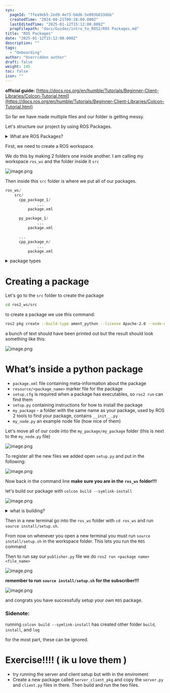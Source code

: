 ```yaml
---
sys:
  pageId: "7fea9eb5-2ed9-4e73-b6d6-5e093b833dbb"
  createdTime: "2024-08-21T00:28:00.000Z"
  lastEditedTime: "2025-01-12T15:12:00.000Z"
  propFilepath: "docs/Guides/intro_to_ROS2/ROS Packages.md"
title: "ROS Packages"
date: "2025-01-12T15:12:00.000Z"
description: ""
tags:
  - "Onboarding"
author: "Overridden author"
draft: false
weight: 145
toc: false
icon: ""
---
```


**official guide:** [https://docs.ros.org/en/humble/Tutorials/Beginner-Client-Libraries/Colcon-Tutorial.html](https://docs.ros.org/en/humble/Tutorials/Beginner-Client-Libraries/Colcon-Tutorial.html)

So far we have made multiple files and our folder is getting messy.

Let's structure our project by using ROS Packages.

<details>

<summary>What are ROS Packages?</summary>

ROS Packages are, as the name implies, packages of code that are highly sharable between ROS developers.

They consist of a folder, `package.xml` file, and source code

```python
      cpp_package_1/
		      ... imagine much code files here ..
          package.xml
```

</details>

First, we need to create a ROS workspace.

We do this by making 2 folders one inside another. I am calling my workspace `ros_ws` and the folder inside it `src`

![image.png](https://prod-files-secure.s3.us-west-2.amazonaws.com/d518164a-d88e-44d1-a4ee-3adb3bd8bce0/70706947-fd18-4537-a67b-e12946812d31/image.png?X-Amz-Algorithm=AWS4-HMAC-SHA256&X-Amz-Content-Sha256=UNSIGNED-PAYLOAD&X-Amz-Credential=ASIAZI2LB466QP4OXQYR%2F20250418%2Fus-west-2%2Fs3%2Faws4_request&X-Amz-Date=20250418T032558Z&X-Amz-Expires=3600&X-Amz-Security-Token=IQoJb3JpZ2luX2VjEOP%2F%2F%2F%2F%2F%2F%2F%2F%2F%2FwEaCXVzLXdlc3QtMiJHMEUCIQC4Vz1uoeG2VaXBiHoVYr2gmKHuzy1IwtP80HV0IP1BlgIgAcI5MM%2FBecb3NitEGbgMIVKpAdmAkeSVeerG2a%2BSEIIq%2FwMIbBAAGgw2Mzc0MjMxODM4MDUiDEvdkD9f1dQW0Xyb1ircA5Ezssw0bYHS1dlRSEhPMMz3dGO9PiWg8Lxm2cIJhr3U8EekGq4IGfT0ExyFxLtjCXWkNgdHUld9T8vyIJktukFIMpLK1PKCC6xRBtTpJJDZjNOEhtctcaPciKgdlA8vLdTNBFPNQv%2FAY9Rha2%2BNQedygkTXPCq5QyFVcTggThLrm1fVORFv7gi9zt2rUgtCNMBxHRY4Wm%2Fxq8ORdYDoPGBRMSMPTw70gIOCmIvu6TsMyAzxm0GW%2F42AuAqL41W3%2BUFwKwpSxh4JISZG7sd5HkGNFlMBTZCL6Ki0nsQHjaa4wGALwy3bY%2BfEluWLHer2i9JsF9kkqY83EHbjKjRLS%2BIfeneK37P3f5QfSV4P2mtJZzJ%2BGcqviJoOeU7Fs3wfvCh5sqFSk4VC%2BP6IxPPEzh8d3PzraRL3tbHSrb2Nr4kwSylDTpuqHS1PM9ChOw8ifT4NelcmMkLnXIEM%2FIO8xTlhEuASXbHwLiwtpVScdPKZQak2AlCyRY195unry3FuYrfRhTWwVFwkwyiwB8%2BKJo03gAriQT570gUnYB94HH2ueEr6SzkAgy%2BZm%2BhLibrMVzbzh%2FIOeF7cD39U99D9i8%2Fx1Q%2B4WeRShH94mRgFLEbWE%2BpMVHYD3qmunQ00MKb1hsAGOqUBc066REsQafXsagAl9mXMDScjCz5gm56%2FSpM1XdqEm4%2FWHVcMnWRJquvZvckA2Q3atm%2B6ddoOqHmmNQ5T%2BbA7ksbR1RqA0O7rggPKzczenEsTrr%2BCuP%2BX6NjVdO3cO2kNvxTZUv12OulQECbjkPeTaCS%2BI1tbqckKQ%2FXm61bdlDoCGiU4iXLYVZii9V0xjee0QN1TS2g5Y%2BHVUXSAkT7TcsUX66CG&X-Amz-Signature=4308ffc34a79a539d663ea50c050a7d55633af1ca7063fff60d800a8ad92c263&X-Amz-SignedHeaders=host&x-id=GetObject)

Then inside this `src` folder is where we put all of our packages.

```python
ros_ws/
    src/
      cpp_package_1/
		      ...
          package.xml

      py_package_1/
		      ...
          package.xml

      ...
      cpp_package_n/
		      ...
          package.xml

```

<details>

<summary>package types</summary>

packages can be either `C++` or python.

the intern file structure is different for each but for this guide we will stick to creating python packages

</details>

# Creating a package

Let's go to the `src` folder to create the package

```bash
cd ros2_ws/src
```

to create a package we use this command:

```bash
ros2 pkg create --build-type ament_python --license Apache-2.0 --node-name my_node my_package
```

a bunch of text should have been printed out but the result should look something like this:

![image.png](https://prod-files-secure.s3.us-west-2.amazonaws.com/d518164a-d88e-44d1-a4ee-3adb3bd8bce0/e6cf1e3f-8512-4a3e-b131-079f800bf3e8/image.png?X-Amz-Algorithm=AWS4-HMAC-SHA256&X-Amz-Content-Sha256=UNSIGNED-PAYLOAD&X-Amz-Credential=ASIAZI2LB466QP4OXQYR%2F20250418%2Fus-west-2%2Fs3%2Faws4_request&X-Amz-Date=20250418T032558Z&X-Amz-Expires=3600&X-Amz-Security-Token=IQoJb3JpZ2luX2VjEOP%2F%2F%2F%2F%2F%2F%2F%2F%2F%2FwEaCXVzLXdlc3QtMiJHMEUCIQC4Vz1uoeG2VaXBiHoVYr2gmKHuzy1IwtP80HV0IP1BlgIgAcI5MM%2FBecb3NitEGbgMIVKpAdmAkeSVeerG2a%2BSEIIq%2FwMIbBAAGgw2Mzc0MjMxODM4MDUiDEvdkD9f1dQW0Xyb1ircA5Ezssw0bYHS1dlRSEhPMMz3dGO9PiWg8Lxm2cIJhr3U8EekGq4IGfT0ExyFxLtjCXWkNgdHUld9T8vyIJktukFIMpLK1PKCC6xRBtTpJJDZjNOEhtctcaPciKgdlA8vLdTNBFPNQv%2FAY9Rha2%2BNQedygkTXPCq5QyFVcTggThLrm1fVORFv7gi9zt2rUgtCNMBxHRY4Wm%2Fxq8ORdYDoPGBRMSMPTw70gIOCmIvu6TsMyAzxm0GW%2F42AuAqL41W3%2BUFwKwpSxh4JISZG7sd5HkGNFlMBTZCL6Ki0nsQHjaa4wGALwy3bY%2BfEluWLHer2i9JsF9kkqY83EHbjKjRLS%2BIfeneK37P3f5QfSV4P2mtJZzJ%2BGcqviJoOeU7Fs3wfvCh5sqFSk4VC%2BP6IxPPEzh8d3PzraRL3tbHSrb2Nr4kwSylDTpuqHS1PM9ChOw8ifT4NelcmMkLnXIEM%2FIO8xTlhEuASXbHwLiwtpVScdPKZQak2AlCyRY195unry3FuYrfRhTWwVFwkwyiwB8%2BKJo03gAriQT570gUnYB94HH2ueEr6SzkAgy%2BZm%2BhLibrMVzbzh%2FIOeF7cD39U99D9i8%2Fx1Q%2B4WeRShH94mRgFLEbWE%2BpMVHYD3qmunQ00MKb1hsAGOqUBc066REsQafXsagAl9mXMDScjCz5gm56%2FSpM1XdqEm4%2FWHVcMnWRJquvZvckA2Q3atm%2B6ddoOqHmmNQ5T%2BbA7ksbR1RqA0O7rggPKzczenEsTrr%2BCuP%2BX6NjVdO3cO2kNvxTZUv12OulQECbjkPeTaCS%2BI1tbqckKQ%2FXm61bdlDoCGiU4iXLYVZii9V0xjee0QN1TS2g5Y%2BHVUXSAkT7TcsUX66CG&X-Amz-Signature=56c5d5b8f946cdf32130edb4c0e8a43c16d5458801f24afdd69ec75b7c99da39&X-Amz-SignedHeaders=host&x-id=GetObject)

# What’s inside a python package

- `package.xml` file containing meta-information about the package
- `resource/<package_name>` marker file for the package
- `setup.cfg` is required when a package has executables, so `ros2 run` can find them
- `setup.py` containing instructions for how to install the package
- `my_package` - a folder with the same name as your package, used by ROS 2 tools to find your package, contains `__init__.py`
- `my_node.py` an example node file (how nice of them)

Let's move all of our code into the `my_package/my_package` folder (this is next to the `my_node.py` file)

![image.png](https://prod-files-secure.s3.us-west-2.amazonaws.com/d518164a-d88e-44d1-a4ee-3adb3bd8bce0/9ce58f11-0da9-4d3e-b86d-506a9685d378/image.png?X-Amz-Algorithm=AWS4-HMAC-SHA256&X-Amz-Content-Sha256=UNSIGNED-PAYLOAD&X-Amz-Credential=ASIAZI2LB466QP4OXQYR%2F20250418%2Fus-west-2%2Fs3%2Faws4_request&X-Amz-Date=20250418T032558Z&X-Amz-Expires=3600&X-Amz-Security-Token=IQoJb3JpZ2luX2VjEOP%2F%2F%2F%2F%2F%2F%2F%2F%2F%2FwEaCXVzLXdlc3QtMiJHMEUCIQC4Vz1uoeG2VaXBiHoVYr2gmKHuzy1IwtP80HV0IP1BlgIgAcI5MM%2FBecb3NitEGbgMIVKpAdmAkeSVeerG2a%2BSEIIq%2FwMIbBAAGgw2Mzc0MjMxODM4MDUiDEvdkD9f1dQW0Xyb1ircA5Ezssw0bYHS1dlRSEhPMMz3dGO9PiWg8Lxm2cIJhr3U8EekGq4IGfT0ExyFxLtjCXWkNgdHUld9T8vyIJktukFIMpLK1PKCC6xRBtTpJJDZjNOEhtctcaPciKgdlA8vLdTNBFPNQv%2FAY9Rha2%2BNQedygkTXPCq5QyFVcTggThLrm1fVORFv7gi9zt2rUgtCNMBxHRY4Wm%2Fxq8ORdYDoPGBRMSMPTw70gIOCmIvu6TsMyAzxm0GW%2F42AuAqL41W3%2BUFwKwpSxh4JISZG7sd5HkGNFlMBTZCL6Ki0nsQHjaa4wGALwy3bY%2BfEluWLHer2i9JsF9kkqY83EHbjKjRLS%2BIfeneK37P3f5QfSV4P2mtJZzJ%2BGcqviJoOeU7Fs3wfvCh5sqFSk4VC%2BP6IxPPEzh8d3PzraRL3tbHSrb2Nr4kwSylDTpuqHS1PM9ChOw8ifT4NelcmMkLnXIEM%2FIO8xTlhEuASXbHwLiwtpVScdPKZQak2AlCyRY195unry3FuYrfRhTWwVFwkwyiwB8%2BKJo03gAriQT570gUnYB94HH2ueEr6SzkAgy%2BZm%2BhLibrMVzbzh%2FIOeF7cD39U99D9i8%2Fx1Q%2B4WeRShH94mRgFLEbWE%2BpMVHYD3qmunQ00MKb1hsAGOqUBc066REsQafXsagAl9mXMDScjCz5gm56%2FSpM1XdqEm4%2FWHVcMnWRJquvZvckA2Q3atm%2B6ddoOqHmmNQ5T%2BbA7ksbR1RqA0O7rggPKzczenEsTrr%2BCuP%2BX6NjVdO3cO2kNvxTZUv12OulQECbjkPeTaCS%2BI1tbqckKQ%2FXm61bdlDoCGiU4iXLYVZii9V0xjee0QN1TS2g5Y%2BHVUXSAkT7TcsUX66CG&X-Amz-Signature=f11e34329e9bec32c2218d06ab8e62cd5ce26d1d9df822a8fe579081dca7adcd&X-Amz-SignedHeaders=host&x-id=GetObject)

To register all the new files we added open `setup.py` and put in the following:

![image.png](https://prod-files-secure.s3.us-west-2.amazonaws.com/d518164a-d88e-44d1-a4ee-3adb3bd8bce0/1cd7c262-4cae-4496-9d75-c178537d24a2/image.png?X-Amz-Algorithm=AWS4-HMAC-SHA256&X-Amz-Content-Sha256=UNSIGNED-PAYLOAD&X-Amz-Credential=ASIAZI2LB466QP4OXQYR%2F20250418%2Fus-west-2%2Fs3%2Faws4_request&X-Amz-Date=20250418T032558Z&X-Amz-Expires=3600&X-Amz-Security-Token=IQoJb3JpZ2luX2VjEOP%2F%2F%2F%2F%2F%2F%2F%2F%2F%2FwEaCXVzLXdlc3QtMiJHMEUCIQC4Vz1uoeG2VaXBiHoVYr2gmKHuzy1IwtP80HV0IP1BlgIgAcI5MM%2FBecb3NitEGbgMIVKpAdmAkeSVeerG2a%2BSEIIq%2FwMIbBAAGgw2Mzc0MjMxODM4MDUiDEvdkD9f1dQW0Xyb1ircA5Ezssw0bYHS1dlRSEhPMMz3dGO9PiWg8Lxm2cIJhr3U8EekGq4IGfT0ExyFxLtjCXWkNgdHUld9T8vyIJktukFIMpLK1PKCC6xRBtTpJJDZjNOEhtctcaPciKgdlA8vLdTNBFPNQv%2FAY9Rha2%2BNQedygkTXPCq5QyFVcTggThLrm1fVORFv7gi9zt2rUgtCNMBxHRY4Wm%2Fxq8ORdYDoPGBRMSMPTw70gIOCmIvu6TsMyAzxm0GW%2F42AuAqL41W3%2BUFwKwpSxh4JISZG7sd5HkGNFlMBTZCL6Ki0nsQHjaa4wGALwy3bY%2BfEluWLHer2i9JsF9kkqY83EHbjKjRLS%2BIfeneK37P3f5QfSV4P2mtJZzJ%2BGcqviJoOeU7Fs3wfvCh5sqFSk4VC%2BP6IxPPEzh8d3PzraRL3tbHSrb2Nr4kwSylDTpuqHS1PM9ChOw8ifT4NelcmMkLnXIEM%2FIO8xTlhEuASXbHwLiwtpVScdPKZQak2AlCyRY195unry3FuYrfRhTWwVFwkwyiwB8%2BKJo03gAriQT570gUnYB94HH2ueEr6SzkAgy%2BZm%2BhLibrMVzbzh%2FIOeF7cD39U99D9i8%2Fx1Q%2B4WeRShH94mRgFLEbWE%2BpMVHYD3qmunQ00MKb1hsAGOqUBc066REsQafXsagAl9mXMDScjCz5gm56%2FSpM1XdqEm4%2FWHVcMnWRJquvZvckA2Q3atm%2B6ddoOqHmmNQ5T%2BbA7ksbR1RqA0O7rggPKzczenEsTrr%2BCuP%2BX6NjVdO3cO2kNvxTZUv12OulQECbjkPeTaCS%2BI1tbqckKQ%2FXm61bdlDoCGiU4iXLYVZii9V0xjee0QN1TS2g5Y%2BHVUXSAkT7TcsUX66CG&X-Amz-Signature=ff2716bebb969023134bd5ff635621c8b0ea754a4faa9e33cd91359ee0900bdc&X-Amz-SignedHeaders=host&x-id=GetObject)

Now back in the command line **make sure you are in the** **`ros_ws`** **folder!!!**

let's build our package with `colcon build --symlink-install`

![image.png](https://prod-files-secure.s3.us-west-2.amazonaws.com/d518164a-d88e-44d1-a4ee-3adb3bd8bce0/2f2a0d27-b173-48fd-b189-5f5c0ce65619/image.png?X-Amz-Algorithm=AWS4-HMAC-SHA256&X-Amz-Content-Sha256=UNSIGNED-PAYLOAD&X-Amz-Credential=ASIAZI2LB466QP4OXQYR%2F20250418%2Fus-west-2%2Fs3%2Faws4_request&X-Amz-Date=20250418T032558Z&X-Amz-Expires=3600&X-Amz-Security-Token=IQoJb3JpZ2luX2VjEOP%2F%2F%2F%2F%2F%2F%2F%2F%2F%2FwEaCXVzLXdlc3QtMiJHMEUCIQC4Vz1uoeG2VaXBiHoVYr2gmKHuzy1IwtP80HV0IP1BlgIgAcI5MM%2FBecb3NitEGbgMIVKpAdmAkeSVeerG2a%2BSEIIq%2FwMIbBAAGgw2Mzc0MjMxODM4MDUiDEvdkD9f1dQW0Xyb1ircA5Ezssw0bYHS1dlRSEhPMMz3dGO9PiWg8Lxm2cIJhr3U8EekGq4IGfT0ExyFxLtjCXWkNgdHUld9T8vyIJktukFIMpLK1PKCC6xRBtTpJJDZjNOEhtctcaPciKgdlA8vLdTNBFPNQv%2FAY9Rha2%2BNQedygkTXPCq5QyFVcTggThLrm1fVORFv7gi9zt2rUgtCNMBxHRY4Wm%2Fxq8ORdYDoPGBRMSMPTw70gIOCmIvu6TsMyAzxm0GW%2F42AuAqL41W3%2BUFwKwpSxh4JISZG7sd5HkGNFlMBTZCL6Ki0nsQHjaa4wGALwy3bY%2BfEluWLHer2i9JsF9kkqY83EHbjKjRLS%2BIfeneK37P3f5QfSV4P2mtJZzJ%2BGcqviJoOeU7Fs3wfvCh5sqFSk4VC%2BP6IxPPEzh8d3PzraRL3tbHSrb2Nr4kwSylDTpuqHS1PM9ChOw8ifT4NelcmMkLnXIEM%2FIO8xTlhEuASXbHwLiwtpVScdPKZQak2AlCyRY195unry3FuYrfRhTWwVFwkwyiwB8%2BKJo03gAriQT570gUnYB94HH2ueEr6SzkAgy%2BZm%2BhLibrMVzbzh%2FIOeF7cD39U99D9i8%2Fx1Q%2B4WeRShH94mRgFLEbWE%2BpMVHYD3qmunQ00MKb1hsAGOqUBc066REsQafXsagAl9mXMDScjCz5gm56%2FSpM1XdqEm4%2FWHVcMnWRJquvZvckA2Q3atm%2B6ddoOqHmmNQ5T%2BbA7ksbR1RqA0O7rggPKzczenEsTrr%2BCuP%2BX6NjVdO3cO2kNvxTZUv12OulQECbjkPeTaCS%2BI1tbqckKQ%2FXm61bdlDoCGiU4iXLYVZii9V0xjee0QN1TS2g5Y%2BHVUXSAkT7TcsUX66CG&X-Amz-Signature=d5a77aa53bdf39eabc10a37ac7cd0474553ee39ac31a9653704da5f0b9cda392&X-Amz-SignedHeaders=host&x-id=GetObject)

<details>

<summary>what is building?</summary>

if you are a CS major at Rose-Hulman you will learn the answer to this in CSSE132

but TLDR; is it combines all the code files into one program that can be run easily 

</details>

Then in a new terminal go into the `ros_ws` folder with `cd ros_ws` and run `source install/setup.sh`. 

From now on whenever you open a new terminal you must run `source install/setup.sh` in the workspace folder. This lets you run the `ROS` command

Then to run say our `publisher.py` file we do `ros2 run <package name> <file_name>`

![image.png](https://prod-files-secure.s3.us-west-2.amazonaws.com/d518164a-d88e-44d1-a4ee-3adb3bd8bce0/4f4b1219-3a44-4632-aa0a-ce3471699f59/image.png?X-Amz-Algorithm=AWS4-HMAC-SHA256&X-Amz-Content-Sha256=UNSIGNED-PAYLOAD&X-Amz-Credential=ASIAZI2LB466QP4OXQYR%2F20250418%2Fus-west-2%2Fs3%2Faws4_request&X-Amz-Date=20250418T032558Z&X-Amz-Expires=3600&X-Amz-Security-Token=IQoJb3JpZ2luX2VjEOP%2F%2F%2F%2F%2F%2F%2F%2F%2F%2FwEaCXVzLXdlc3QtMiJHMEUCIQC4Vz1uoeG2VaXBiHoVYr2gmKHuzy1IwtP80HV0IP1BlgIgAcI5MM%2FBecb3NitEGbgMIVKpAdmAkeSVeerG2a%2BSEIIq%2FwMIbBAAGgw2Mzc0MjMxODM4MDUiDEvdkD9f1dQW0Xyb1ircA5Ezssw0bYHS1dlRSEhPMMz3dGO9PiWg8Lxm2cIJhr3U8EekGq4IGfT0ExyFxLtjCXWkNgdHUld9T8vyIJktukFIMpLK1PKCC6xRBtTpJJDZjNOEhtctcaPciKgdlA8vLdTNBFPNQv%2FAY9Rha2%2BNQedygkTXPCq5QyFVcTggThLrm1fVORFv7gi9zt2rUgtCNMBxHRY4Wm%2Fxq8ORdYDoPGBRMSMPTw70gIOCmIvu6TsMyAzxm0GW%2F42AuAqL41W3%2BUFwKwpSxh4JISZG7sd5HkGNFlMBTZCL6Ki0nsQHjaa4wGALwy3bY%2BfEluWLHer2i9JsF9kkqY83EHbjKjRLS%2BIfeneK37P3f5QfSV4P2mtJZzJ%2BGcqviJoOeU7Fs3wfvCh5sqFSk4VC%2BP6IxPPEzh8d3PzraRL3tbHSrb2Nr4kwSylDTpuqHS1PM9ChOw8ifT4NelcmMkLnXIEM%2FIO8xTlhEuASXbHwLiwtpVScdPKZQak2AlCyRY195unry3FuYrfRhTWwVFwkwyiwB8%2BKJo03gAriQT570gUnYB94HH2ueEr6SzkAgy%2BZm%2BhLibrMVzbzh%2FIOeF7cD39U99D9i8%2Fx1Q%2B4WeRShH94mRgFLEbWE%2BpMVHYD3qmunQ00MKb1hsAGOqUBc066REsQafXsagAl9mXMDScjCz5gm56%2FSpM1XdqEm4%2FWHVcMnWRJquvZvckA2Q3atm%2B6ddoOqHmmNQ5T%2BbA7ksbR1RqA0O7rggPKzczenEsTrr%2BCuP%2BX6NjVdO3cO2kNvxTZUv12OulQECbjkPeTaCS%2BI1tbqckKQ%2FXm61bdlDoCGiU4iXLYVZii9V0xjee0QN1TS2g5Y%2BHVUXSAkT7TcsUX66CG&X-Amz-Signature=625af1132ceeca49016ef52ff4a192db0cf2ff6179bf419652eb512dce40a6ab&X-Amz-SignedHeaders=host&x-id=GetObject)

**remember to run** **`source install/setup.sh`** **for the subscriber!!!**

![image.png](https://prod-files-secure.s3.us-west-2.amazonaws.com/d518164a-d88e-44d1-a4ee-3adb3bd8bce0/02121119-dad4-49ec-8356-c956108b4243/image.png?X-Amz-Algorithm=AWS4-HMAC-SHA256&X-Amz-Content-Sha256=UNSIGNED-PAYLOAD&X-Amz-Credential=ASIAZI2LB466QP4OXQYR%2F20250418%2Fus-west-2%2Fs3%2Faws4_request&X-Amz-Date=20250418T032558Z&X-Amz-Expires=3600&X-Amz-Security-Token=IQoJb3JpZ2luX2VjEOP%2F%2F%2F%2F%2F%2F%2F%2F%2F%2FwEaCXVzLXdlc3QtMiJHMEUCIQC4Vz1uoeG2VaXBiHoVYr2gmKHuzy1IwtP80HV0IP1BlgIgAcI5MM%2FBecb3NitEGbgMIVKpAdmAkeSVeerG2a%2BSEIIq%2FwMIbBAAGgw2Mzc0MjMxODM4MDUiDEvdkD9f1dQW0Xyb1ircA5Ezssw0bYHS1dlRSEhPMMz3dGO9PiWg8Lxm2cIJhr3U8EekGq4IGfT0ExyFxLtjCXWkNgdHUld9T8vyIJktukFIMpLK1PKCC6xRBtTpJJDZjNOEhtctcaPciKgdlA8vLdTNBFPNQv%2FAY9Rha2%2BNQedygkTXPCq5QyFVcTggThLrm1fVORFv7gi9zt2rUgtCNMBxHRY4Wm%2Fxq8ORdYDoPGBRMSMPTw70gIOCmIvu6TsMyAzxm0GW%2F42AuAqL41W3%2BUFwKwpSxh4JISZG7sd5HkGNFlMBTZCL6Ki0nsQHjaa4wGALwy3bY%2BfEluWLHer2i9JsF9kkqY83EHbjKjRLS%2BIfeneK37P3f5QfSV4P2mtJZzJ%2BGcqviJoOeU7Fs3wfvCh5sqFSk4VC%2BP6IxPPEzh8d3PzraRL3tbHSrb2Nr4kwSylDTpuqHS1PM9ChOw8ifT4NelcmMkLnXIEM%2FIO8xTlhEuASXbHwLiwtpVScdPKZQak2AlCyRY195unry3FuYrfRhTWwVFwkwyiwB8%2BKJo03gAriQT570gUnYB94HH2ueEr6SzkAgy%2BZm%2BhLibrMVzbzh%2FIOeF7cD39U99D9i8%2Fx1Q%2B4WeRShH94mRgFLEbWE%2BpMVHYD3qmunQ00MKb1hsAGOqUBc066REsQafXsagAl9mXMDScjCz5gm56%2FSpM1XdqEm4%2FWHVcMnWRJquvZvckA2Q3atm%2B6ddoOqHmmNQ5T%2BbA7ksbR1RqA0O7rggPKzczenEsTrr%2BCuP%2BX6NjVdO3cO2kNvxTZUv12OulQECbjkPeTaCS%2BI1tbqckKQ%2FXm61bdlDoCGiU4iXLYVZii9V0xjee0QN1TS2g5Y%2BHVUXSAkT7TcsUX66CG&X-Amz-Signature=11c54bf14e893e5a1f022110277f8ed2182fab71042715c216adcc1d78e0f24e&X-Amz-SignedHeaders=host&x-id=GetObject)

and congrats you have successfully setup your own `ROS` package.

### Sidenote:

running `colcon build --symlink-install` has created other folder `build`, `install`, and `log`

for the most part, these can be ignored.

# Exercise!!!! ( ik u love them )

- try running the server and client setup but with in the enviroment
- Create a new package called `server_client_pkg` and copy the `server.py` and `client.py` files in there. Then build and run the two files.
